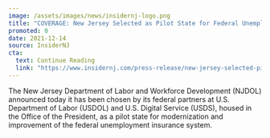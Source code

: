 ```yaml
---
image: /assets/images/news/insidernj-logo.png
title: "COVERAGE: New Jersey Selected as Pilot State for Federal Unemployment Improvement Project"
promoted: 0
date: 2021-12-14
source: InsiderNJ
cta:
  text: Continue Reading
  link: "https://www.insidernj.com/press-release/new-jersey-selected-pilot-state-federal-unemployment-improvement-project/"
---
```


The New Jersey Department of Labor and Workforce Development (NJDOL) announced today it has been chosen by its federal partners at U.S. Department of Labor (USDOL) and U.S. Digital Service (USDS), housed in the Office of the President, as a pilot state for modernization and improvement of the federal unemployment insurance system.
